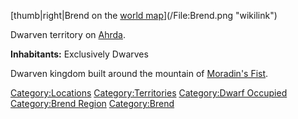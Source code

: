 [thumb|right|Brend on the [world
map](:File:World_Map_Handout.jpg "wikilink")](/File:Brend.png "wikilink")

Dwarven territory on [Ahrda](/Ahrda "wikilink").

**Inhabitants:** Exclusively Dwarves

Dwarven kingdom built around the mountain of [Moradin's
Fist](/Moradin's_Fist "wikilink").

[Category:Locations](/Category:Locations "wikilink")
[Category:Territories](/Category:Territories "wikilink") [Category:Dwarf
Occupied](/Category:Dwarf_Occupied "wikilink") [Category:Brend
Region](/Category:Brend_Region "wikilink")
[Category:Brend](/Category:Brend "wikilink")